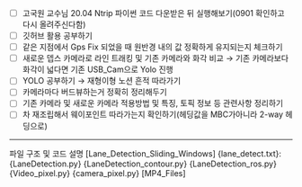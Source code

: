 - [ ]  고국원 교수님 20.04 Ntrip 파이썬 코드 다운받은 뒤 실행해보기(0901 확인하고 다시 올려주신다함)
- [ ]  깃허브 활용 공부하기
- [ ]  같은 지점에서 Gps Fix 되었을 때 원반경 내의 값 정확하게 유지되는지 체크하기
- [ ]  새로운 뎁스 카메라로 라인 트래킹 및 기존 카메라와 화각 비교
→ 기존 카메라보다 화각이 넓다면 기존 USB_Cam으로 Yolo 진행
- [ ]  YOLO 공부하기 → 재형이형 노션 흔적 따라가기
- [ ]  카메라마다 버드뷰하는거 정확히 정리해두기
- [ ]  기존 카메라 및 새로운 카메라 적용방법 및 특징, 토픽 정보 등 관련사항 정리하기
- [ ]  차 재조립해서 웨이포인트 따라가는지 확인하기(헤딩값을 MBC가아니라 2-way 헤딩으로)
---
파일 구조 및 코드 설명
[Lane_Detection_Sliding_Windows]
  {lane_detect.txt}: 
  {LaneDetection.py}
  {LaneDetection_contour.py}
  {LaneDetection_ros.py}
  {Video_pixel.py}
  {camera_pixel.py}
[MP4_Files]
